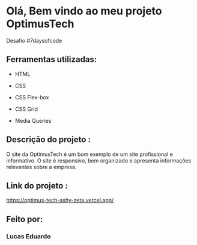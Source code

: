 # Olá, Bem vindo ao meu projeto OptimusTech

Desafio #7daysofcode

## Ferramentas utilizadas:

* HTML

* CSS

* CSS Flex-box

* CSS Grid

* Media Queries

## Descrição do projeto :

O site da OptimusTech é um bom exemplo de um site profissional e informativo. O site é responsivo, bem organizado e apresenta informações relevantes sobre a empresa.  

## Link do projeto :

https://optimus-tech-ashy-zeta.vercel.app/

## Feito por:

### Lucas Eduardo
